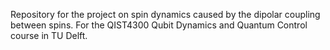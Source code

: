 Repository for the project on spin dynamics caused by the dipolar coupling between spins. For the QIST4300 Qubit Dynamics and Quantum Control course in TU Delft.
